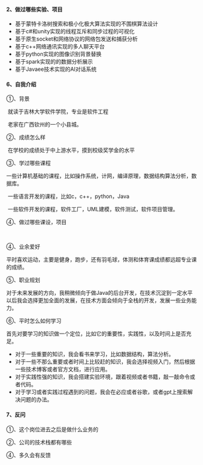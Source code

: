 #### 2、做过哪些实验、项目

+ 基于蒙特卡洛树搜索和极小化极大算法实现的不围棋算法设计
+ 基于c#和unity实现的线程互斥和同步过程的可视化
+ 基于原生socket和网络协议的网络包发送和捕获分析
+ 基于c++网络通讯实现的多人聊天平台
+ 基于python实现的图像识别背景替换
+ 基于spark实现的的数据分析展示
+ 基于Javaee技术实现的AI对话系统







#### 6、自我介绍

①、背景

​	就读于吉林大学软件学院，专业是软件工程

​	老家在广西钦州的一个小县城。

②、成绩怎么样

​	在学校的成绩处于中上游水平，摸到校级奖学金的水平

③、学过哪些课程

​	一些计算机基础的课程，比如操作系统，计网，编译原理，数据结构算法分析，数据库。

​	一些语言开发的课程，比如c，c++，python，Java

​	一些软件开发的课程，软件工厂，UML建模，软件测试，软件项目管理。

④、做过哪些课设，项目

​	

④、业余爱好

​	平时喜欢运动，主要是健身，跑步，还有羽毛球，体测和体育课成绩都远超专业课的成绩。

⑤、职业规划

​	对于未来发展的方向，我稍微倾向于做Java的后台开发，在技术沉淀到一定水平以后我会选择更加全面的发展，在技术方面会倾向于全栈的开发，发展一些业务能力。

⑥、平时怎么如何学习

​	首先对要学习的知识做一个定位，比如它的重要性，实践性，以及时间上是否充足。

+ 对于一些重要的知识，我会看书来学习，比如数据结构，算法分析。
+ 对于一些不那么重要或者时间上比较赶的知识，我会选择视频入门，然后根据一些技术博客或者官方文档，进行应用。
+ 对于实践性强的知识，我会搭建实验环境，跟着视频或者书籍，敲一敲命令或者代码。
+ 对于学习或者实践过程遇到的问题，我会在必应或者谷歌，或者gpt上搜索解决问题的办法。



#### 7、反问

①、这个岗位进去之后是做什么业务的

②、公司的技术栈都有哪些

④、多久会有反馈

